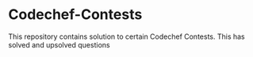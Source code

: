 # Codechef-Contests
This repository contains solution to certain Codechef Contests.
This has solved and upsolved questions
